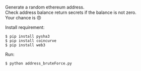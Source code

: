 
Generate a random ethereum address. </br>
Check address balance return secrets if the balance is not zero. </br>
Your chance is :disappointed: </br>

Install requirement: <br />
````shell
$ pip install pysha3
$ pip install coincurve
$ pip install web3
````
Run:  <br />
````shell
$ python address_bruteForce.py
````
